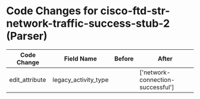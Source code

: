 # Code Changes for cisco-ftd-str-network-traffic-success-stub-2 (Parser)

| Code Change | Field Name | Before | After |
|-------------|------------|--------|-------|
| edit_attribute | legacy_activity_type |  | ['network-connection-successful'] |